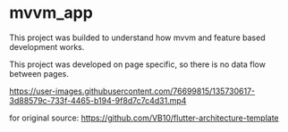 # mvvm_app

This project was builded to understand how mvvm and feature based development works.

This project was developed on page specific, so there is no data flow between pages.



https://user-images.githubusercontent.com/76699815/135730617-3d88579c-733f-4465-b194-9f8d7c7c4d31.mp4







for original source: https://github.com/VB10/flutter-architecture-template
